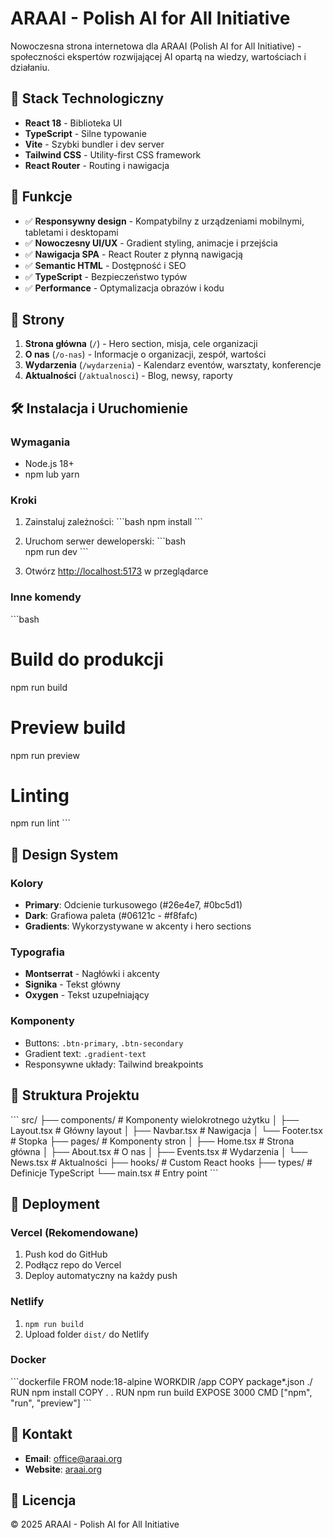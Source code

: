 # ARAAI - Polish AI for All Initiative

Nowoczesna strona internetowa dla ARAAI (Polish AI for All Initiative) - społeczności ekspertów rozwijającej AI opartą na wiedzy, wartościach i działaniu.

## 🚀 Stack Technologiczny

- **React 18** - Biblioteka UI
- **TypeScript** - Silne typowanie
- **Vite** - Szybki bundler i dev server  
- **Tailwind CSS** - Utility-first CSS framework
- **React Router** - Routing i nawigacja

## 🎨 Funkcje

- ✅ **Responsywny design** - Kompatybilny z urządzeniami mobilnymi, tabletami i desktopami
- ✅ **Nowoczesny UI/UX** - Gradient styling, animacje i przejścia
- ✅ **Nawigacja SPA** - React Router z płynną nawigacją
- ✅ **Semantic HTML** - Dostępność i SEO
- ✅ **TypeScript** - Bezpieczeństwo typów
- ✅ **Performance** - Optymalizacja obrazów i kodu

## 📱 Strony

1. **Strona główna** (`/`) - Hero section, misja, cele organizacji
2. **O nas** (`/o-nas`) - Informacje o organizacji, zespół, wartości  
3. **Wydarzenia** (`/wydarzenia`) - Kalendarz eventów, warsztaty, konferencje
4. **Aktualności** (`/aktualnosci`) - Blog, newsy, raporty

## 🛠 Instalacja i Uruchomienie

### Wymagania
- Node.js 18+ 
- npm lub yarn

### Kroki

1. Zainstaluj zależności:
\`\`\`bash
npm install
\`\`\`

2. Uruchom serwer deweloperski:
\`\`\`bash  
npm run dev
\`\`\`

3. Otwórz [http://localhost:5173](http://localhost:5173) w przeglądarce

### Inne komendy

\`\`\`bash
# Build do produkcji
npm run build

# Preview build 
npm run preview

# Linting
npm run lint
\`\`\`

## 🎨 Design System

### Kolory
- **Primary**: Odcienie turkusowego (#26e4e7, #0bc5d1)
- **Dark**: Grafiowa paleta (#06121c - #f8fafc)
- **Gradients**: Wykorzystywane w akcenty i hero sections

### Typografia
- **Montserrat** - Nagłówki i akcenty
- **Signika** - Tekst główny
- **Oxygen** - Tekst uzupełniający

### Komponenty
- Buttons: `.btn-primary`, `.btn-secondary`
- Gradient text: `.gradient-text`
- Responsywne układy: Tailwind breakpoints

## 📁 Struktura Projektu

\`\`\`
src/
├── components/          # Komponenty wielokrotnego użytku
│   ├── Layout.tsx      # Główny layout
│   ├── Navbar.tsx      # Nawigacja
│   └── Footer.tsx      # Stopka
├── pages/              # Komponenty stron
│   ├── Home.tsx        # Strona główna
│   ├── About.tsx       # O nas
│   ├── Events.tsx      # Wydarzenia
│   └── News.tsx        # Aktualności
├── hooks/              # Custom React hooks
├── types/              # Definicje TypeScript
└── main.tsx           # Entry point
\`\`\`

## 🚀 Deployment

### Vercel (Rekomendowane)
1. Push kod do GitHub
2. Podłącz repo do Vercel
3. Deploy automatyczny na każdy push

### Netlify
1. `npm run build`
2. Upload folder `dist/` do Netlify

### Docker
\`\`\`dockerfile
FROM node:18-alpine
WORKDIR /app
COPY package*.json ./
RUN npm install
COPY . .
RUN npm run build
EXPOSE 3000
CMD ["npm", "run", "preview"]
\`\`\`

## 🤝 Kontakt

- **Email**: office@araai.org
- **Website**: [araai.org](https://araai.org)

## 📄 Licencja

© 2025 ARAAI - Polish AI for All Initiative
